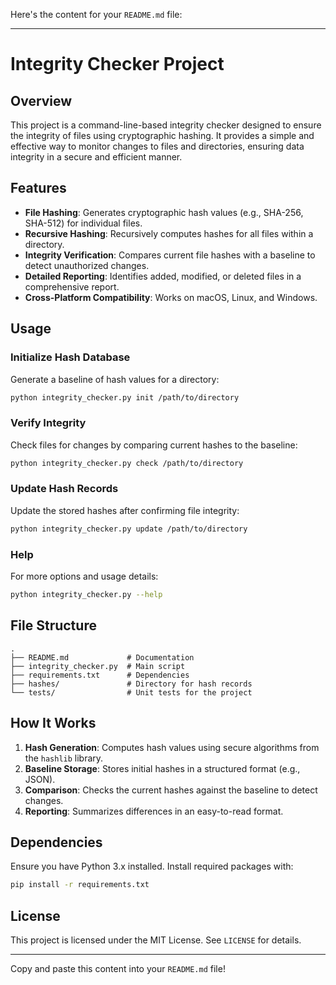 Here's the content for your `README.md` file:

---

# Integrity Checker Project

## Overview

This project is a command-line-based integrity checker designed to ensure the integrity of files using cryptographic hashing. It provides a simple and effective way to monitor changes to files and directories, ensuring data integrity in a secure and efficient manner.

## Features

- **File Hashing**: Generates cryptographic hash values (e.g., SHA-256, SHA-512) for individual files.
- **Recursive Hashing**: Recursively computes hashes for all files within a directory.
- **Integrity Verification**: Compares current file hashes with a baseline to detect unauthorized changes.
- **Detailed Reporting**: Identifies added, modified, or deleted files in a comprehensive report.
- **Cross-Platform Compatibility**: Works on macOS, Linux, and Windows.

## Usage

### Initialize Hash Database
Generate a baseline of hash values for a directory:
```bash
python integrity_checker.py init /path/to/directory
```

### Verify Integrity
Check files for changes by comparing current hashes to the baseline:
```bash
python integrity_checker.py check /path/to/directory
```

### Update Hash Records
Update the stored hashes after confirming file integrity:
```bash
python integrity_checker.py update /path/to/directory
```

### Help
For more options and usage details:
```bash
python integrity_checker.py --help
```

## File Structure

```
.
├── README.md             # Documentation
├── integrity_checker.py  # Main script
├── requirements.txt      # Dependencies
├── hashes/               # Directory for hash records
└── tests/                # Unit tests for the project
```

## How It Works

1. **Hash Generation**: Computes hash values using secure algorithms from the `hashlib` library.
2. **Baseline Storage**: Stores initial hashes in a structured format (e.g., JSON).
3. **Comparison**: Checks the current hashes against the baseline to detect changes.
4. **Reporting**: Summarizes differences in an easy-to-read format.

## Dependencies

Ensure you have Python 3.x installed. Install required packages with:
```bash
pip install -r requirements.txt
```

## License

This project is licensed under the MIT License. See `LICENSE` for details.

--- 

Copy and paste this content into your `README.md` file!
